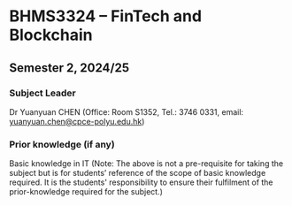 # BHMS3324 – FinTech and Blockchain
## Semester 2, 2024/25

### Subject Leader
Dr Yuanyuan CHEN (Office: Room S1352, Tel.: 3746 0331, email: yuanyuan.chen@cpce-polyu.edu.hk)

### Prior knowledge (if any)
Basic knowledge in IT
(Note: The above is not a pre-requisite for taking the subject but is for students’ reference of the scope of basic knowledge required.  It is the students' responsibility to ensure their fulfilment of the prior-knowledge required for the subject.)

